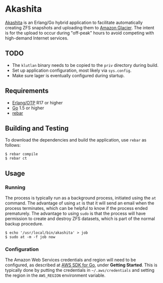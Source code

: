 # Akashita

[Akashita](http://en.wikipedia.org/wiki/Akashita) is an Erlang/Go hybrid application to facilitate automatically creating ZFS snapshots and uploading them to [Amazon Glacier](https://aws.amazon.com/glacier/). The intent is for the upload to occur during "off-peak" hours to avoid competing with high-demand Internet services.

## TODO

* The `klutlan` binary needs to be copied to the `priv` directory during build.
* Set up application configuration, most likely via `sys.config`.
* Make sure lager is eventually configured during startup.

## Requirements

* [Erlang/OTP](http://www.erlang.org) R17 or higher
* [Go](https://golang.org) 1.5 or higher
* [rebar](https://github.com/rebar/rebar/)

## Building and Testing

To download the dependencies and build the application, use `rebar` as follows:

```
$ rebar compile
$ rebar ct
```

## Usage

### Running

The process is typically run as a background process, initiated using the `at` command. The advantage of using `at` is that it will send an email when the process terminates, which can be helpful to know if the process ended prematurely. The advantage to using `sudo` is that the process will have permission to create and destroy ZFS datasets, which is part of the normal backup procedure.

```
$ echo '/usr/local/bin/akashita' > job
$ sudo at -m -f job now
```

### Configuration

The Amazon Web Services credentials and region will need to be configured, as described at [AWS SDK for Go](https://aws.amazon.com/sdk-for-go/), under **Getting Started**. This is typically done by putting the credentials in `~/.aws/credentials` and setting the region in the `AWS_REGION` environment variable.
